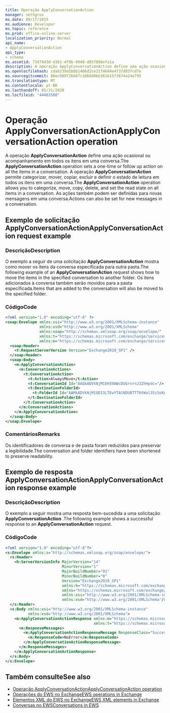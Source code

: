 ```yaml
---
title: Operação ApplyConversationAction
manager: sethgros
ms.date: 09/17/2015
ms.audience: Developer
ms.topic: reference
ms.prod: office-online-server
localization_priority: Normal
api_name:
- ApplyConversationAction
api_type:
- schema
ms.assetid: 73d7943d-d361-4f8b-9948-d85f886efa1a
description: A operação ApplyConversationAction define uma ação ocasional ou acompanhamento em todos os itens em uma conversa. A operação ApplyConversationAction permite categorizar, mover, copiar, excluir e definir o estado de leitura em todos os itens em uma conversa. As ações também podem ser definidas para novas mensagens em uma conversa.
ms.openlocfilehash: cdab239a5b0b1406d2ce31f4604e4737d037cd7e
ms.sourcegitcommit: 88ec988f2bb67c1866d06b361615f3674a24e795
ms.translationtype: MT
ms.contentlocale: pt-BR
ms.lasthandoff: 05/31/2020
ms.locfileid: "44463500"
---
```

# <a name="applyconversationaction-operation"></a><span data-ttu-id="ab6d8-105">Operação ApplyConversationAction</span><span class="sxs-lookup"><span data-stu-id="ab6d8-105">ApplyConversationAction operation</span></span>

<span data-ttu-id="ab6d8-106">A operação **ApplyConversationAction** define uma ação ocasional ou acompanhamento em todos os itens em uma conversa.</span><span class="sxs-lookup"><span data-stu-id="ab6d8-106">The **ApplyConversationAction** operation sets a one-time or follow up action on all the items in a conversation.</span></span> <span data-ttu-id="ab6d8-107">A operação **ApplyConversationAction** permite categorizar, mover, copiar, excluir e definir o estado de leitura em todos os itens em uma conversa.</span><span class="sxs-lookup"><span data-stu-id="ab6d8-107">The **ApplyConversationAction** operation allows you to categorize, move, copy, delete, and set the read state on all items in a conversation.</span></span> <span data-ttu-id="ab6d8-108">As ações também podem ser definidas para novas mensagens em uma conversa.</span><span class="sxs-lookup"><span data-stu-id="ab6d8-108">Actions can also be set for new messages in a conversation.</span></span> 
  
## <a name="applyconversationaction-request-example"></a><span data-ttu-id="ab6d8-109">Exemplo de solicitação ApplyConversationAction</span><span class="sxs-lookup"><span data-stu-id="ab6d8-109">ApplyConversationAction request example</span></span>

### <a name="description"></a><span data-ttu-id="ab6d8-110">Descrição</span><span class="sxs-lookup"><span data-stu-id="ab6d8-110">Description</span></span>

<span data-ttu-id="ab6d8-111">O exemplo a seguir de uma solicitação **ApplyConversationAction** mostra como mover os itens da conversa especificada para outra pasta.</span><span class="sxs-lookup"><span data-stu-id="ab6d8-111">The following example of an **ApplyConversationAction** request shows how to move the items in the specified conversation to another folder.</span></span> <span data-ttu-id="ab6d8-112">Os itens adicionados à conversa também serão movidos para a pasta especificada.</span><span class="sxs-lookup"><span data-stu-id="ab6d8-112">Items that are added to the conversation will also be moved to the specified folder.</span></span> 
  
### <a name="code"></a><span data-ttu-id="ab6d8-113">Código</span><span class="sxs-lookup"><span data-stu-id="ab6d8-113">Code</span></span>

```XML
<?xml version="1.0" encoding="utf-8" ?>
<soap:Envelope xmlns:xsi="http://www.w3.org/2001/XMLSchema-instance"
               xmlns:xsd="http://www.w3.org/2001/XMLSchema"
               xmlns:soap="http://schemas.xmlsoap.org/soap/envelope/"
               xmlns:t="https://schemas.microsoft.com/exchange/services/2006/types"
               xmlns:m="https://schemas.microsoft.com/exchange/services/2006/messages">
  <soap:Header>
    <t:RequestServerVersion Version="Exchange2010_SP1" />
  </soap:Header>
  <soap:Body>
    <m:ApplyConversationAction>
      <m:ConversationActions>
        <t:ConversationAction>
          <t:Action>AlwaysMove</t:Action>
          <t:ConversationId Id="AAQkADVkNjM1EH39AWcDUGrnrnJ32hHpdc="/>
          <t:DestinationFolderId>
            <t:FolderId Id="AAMkADVkNjM1ODI3LTEwYTAtNDUBTTT6tWal35iSoKAAAABZZWAAA="/>
          </t:DestinationFolderId>
        </t:ConversationAction>
      </m:ConversationActions>
    </m:ApplyConversationAction>
  </soap:Body>
</soap:Envelope>
```

### <a name="remarks"></a><span data-ttu-id="ab6d8-114">Comentários</span><span class="sxs-lookup"><span data-stu-id="ab6d8-114">Remarks</span></span>

<span data-ttu-id="ab6d8-115">Os identificadores de conversa e de pasta foram reduzidos para preservar a legibilidade.</span><span class="sxs-lookup"><span data-stu-id="ab6d8-115">The conversation and folder identifiers have been shortened to preserve readability.</span></span>
  
## <a name="applyconversationaction-response-example"></a><span data-ttu-id="ab6d8-116">Exemplo de resposta ApplyConversationAction</span><span class="sxs-lookup"><span data-stu-id="ab6d8-116">ApplyConversationAction response example</span></span>

### <a name="description"></a><span data-ttu-id="ab6d8-117">Descrição</span><span class="sxs-lookup"><span data-stu-id="ab6d8-117">Description</span></span>

<span data-ttu-id="ab6d8-118">O exemplo a seguir mostra uma resposta bem-sucedida a uma solicitação **ApplyConversationAction** .</span><span class="sxs-lookup"><span data-stu-id="ab6d8-118">The following example shows a successful response to an **ApplyConversationAction** request.</span></span> 
  
### <a name="code"></a><span data-ttu-id="ab6d8-119">Código</span><span class="sxs-lookup"><span data-stu-id="ab6d8-119">Code</span></span>

```XML
<?xml version="1.0" encoding="utf-8"?>
<s:Envelope xmlns:s="http://schemas.xmlsoap.org/soap/envelope/">
  <s:Header>
    <h:ServerVersionInfo MajorVersion="14" 
                         MinorVersion="1" 
                         MajorBuildNumber="91" 
                         MinorBuildNumber="0" 
                         Version="Exchange2010_SP1" 
                         xmlns:h="https://schemas.microsoft.com/exchange/services/2006/types" 
                         xmlns="https://schemas.microsoft.com/exchange/services/2006/types" 
                         xmlns:xsi="http://www.w3.org/2001/XMLSchema-instance" 
                         xmlns:xsd="http://www.w3.org/2001/XMLSchema"/>
  </s:Header>
  <s:Body xmlns:xsi="http://www.w3.org/2001/XMLSchema-instance" 
          xmlns:xsd="http://www.w3.org/2001/XMLSchema">
    <m:ApplyConversationActionResponse xmlns:m="https://schemas.microsoft.com/exchange/services/2006/messages" 
                                       xmlns:t="https://schemas.microsoft.com/exchange/services/2006/types">
      <m:ResponseMessages>
        <m:ApplyConversationActionResponseMessage ResponseClass="Success">
          <m:ResponseCode>NoError</m:ResponseCode>
        </m:ApplyConversationActionResponseMessage>
      </m:ResponseMessages>
    </m:ApplyConversationActionResponse>
  </s:Body>
</s:Envelope>
```

## <a name="see-also"></a><span data-ttu-id="ab6d8-120">Também consulte</span><span class="sxs-lookup"><span data-stu-id="ab6d8-120">See also</span></span>

- [<span data-ttu-id="ab6d8-121">Operação ApplyConversationAction</span><span class="sxs-lookup"><span data-stu-id="ab6d8-121">ApplyConversationAction operation</span></span>](applyconversationaction-operation.md)
- [<span data-ttu-id="ab6d8-122">Operações do EWS no Exchange</span><span class="sxs-lookup"><span data-stu-id="ab6d8-122">EWS operations in Exchange</span></span>](ews-operations-in-exchange.md)
- [<span data-ttu-id="ab6d8-123">Elementos XML do EWS no Exchange</span><span class="sxs-lookup"><span data-stu-id="ab6d8-123">EWS XML elements in Exchange</span></span>](ews-xml-elements-in-exchange.md)
- [<span data-ttu-id="ab6d8-124">Conversas no EWS</span><span class="sxs-lookup"><span data-stu-id="ab6d8-124">Conversations in EWS</span></span>](https://msdn.microsoft.com/library/91e64629-db6c-4c94-9dcb-d386232e8467%28Office.15%29.aspx)

